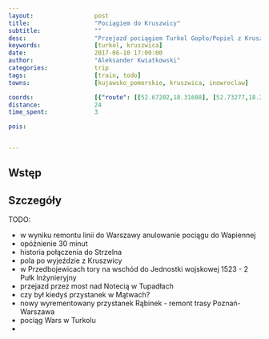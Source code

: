 ```yaml
---
layout:                 post
title:                  "Pociągiem do Kruszwicy"
subtitle:               ""
desc:                   "Przejazd pociągiem Turkol Gopło/Popiel z Kruszwicy do Inowrocławia z powrotem."
keywords:               [turkol, kruszwica]
date:                   2017-06-10 17:00:00
author:                 "Aleksander Kwiatkowski"
categories:             trip
tags:                   [train, todo]
towns:                  [kujawsko_pomorskie, kruszwica, inowroclaw]

coords:                 [{"route": [[52.67202,18.31608], [52.73277,18.27523], [52.76893,18.24364], [52.77869,18.20107], [52.78866,18.20107], [52.79613,18.23437], [52.80371,18.24313]], "type": "train"}]
distance:               24
time_spent:             3

pois:


---
```



Wstęp
-----


Szczegóły
---------

TODO:

* w wyniku remontu linii do Warszawy anulowanie pociągu do Wapiennej
* opóźnienie 30 minut
* historia połączenia do Strzelna
* pola po wyjeździe z Kruszwicy
* w Przedbojewicach tory na wschód do Jednostki wojskowej 1523 - 2 Pułk Inżynieryjny
* przejazd przez most nad Notecią w Tupadłach
* czy był kiedyś przystanek w Mątwach?
* nowy wyrementowany przystanek Rąbinek - remont trasy Poznań-Warszawa
* pociąg Wars w Turkolu
* 
